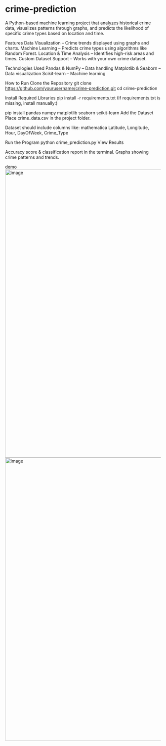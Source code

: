 # crime-prediction
A Python-based machine learning project that analyzes historical crime data, visualizes patterns through graphs, and predicts the likelihood of specific crime types based on location and time.

Features
Data Visualization – Crime trends displayed using graphs and charts.
Machine Learning – Predicts crime types using algorithms like Random Forest.
Location & Time Analysis – Identifies high-risk areas and times.
Custom Dataset Support – Works with your own crime dataset.

Technologies Used
Pandas & NumPy – Data handling
Matplotlib & Seaborn – Data visualization
Scikit-learn – Machine learning

How to Run
Clone the Repository
git clone https://github.com/yourusername/crime-prediction.git
cd crime-prediction

Install Required Libraries
pip install -r requirements.txt
(If requirements.txt is missing, install manually:)

pip install pandas numpy matplotlib seaborn scikit-learn
Add the Dataset
Place crime_data.csv in the project folder.

Dataset should include columns like:
mathematica
Latitude, Longitude, Hour, DayOfWeek, Crime_Type

Run the Program
python crime_prediction.py
View Results

Accuracy score & classification report in the terminal.
Graphs showing crime patterns and trends.

demo
<img width="1911" height="933" alt="image" src="https://github.com/user-attachments/assets/08252882-94f1-4815-8def-8b2fc9d1bcb5" />
<img width="1914" height="916" alt="image" src="https://github.com/user-attachments/assets/c9eaf22a-c7f9-41b4-b328-e1a20f2d249a" />


